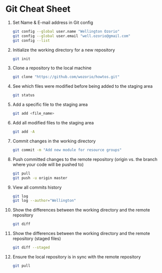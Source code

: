 # Git Cheat Sheet

1. Set Name & E-mail address in Git config
    ```bash
    git config --global user.name "Wellington Ozorio"
    git config --global user.email "well.ozorio@gmail.com"
    git config --list
    ```

1. Initialize the working directory for a new repository
    ```bash
    git init
    ```

1. Clone a repository to the local machine
    ```bash
    git clone "https://github.com/wozorio/howtos.git"
    ```

1. See which files were modified before being added to the staging area
    ```bash
    git status
    ```

1. Add a specific file to the staging area
    ```bash
    git add <file_name>
    ```

1. Add all modified files to the staging area
    ```bash
    git add -A
    ```

1. Commit changes in the working directory
    ```bash
    git commit -m "Add new module for resource groups"
    ```

1. Push committed changes to the remote repository (origin vs. the branch where your code will be pushed to)
    ```bash
    git pull
    git push -u origin master
    ```

1. View all commits history
    ```bash
    git log
    git log --author="Wellington"
    ```

1. Show the differences between the working directory and the remote repository
    ```bash
    git diff
    ```

1. Show the differences between the working directory and the remote repository (staged files)
    ```bash
    git diff --staged
    ```

1. Ensure the local repository is in sync with the remote repository
    ```bash
    git pull
    ```
